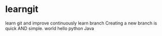 # learngit
learn git and improve continuously
learn branch
Creating a new branch is quick AND simple.
world
hello
python
Java
